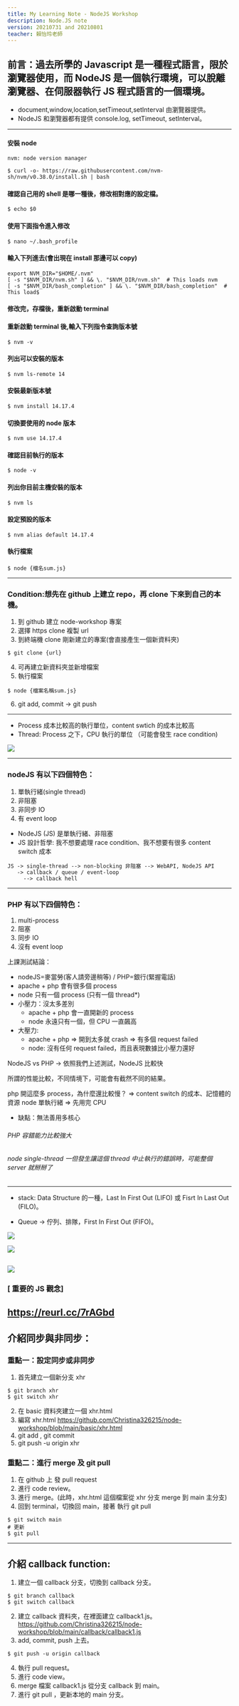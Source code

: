```yaml
---
title: My Learning Note - NodeJS Workshop
description: Node.JS note
version: 20210731 and 20210801
teacher: 賴怡玲老師
---
```


## 前言：過去所學的 Javascript 是一種程式語言，限於瀏覽器使用，而 NodeJS 是一個執行環境，可以脫離瀏覽器、在伺服器執行 JS 程式語言的一個環境。

- document,window,location,setTimeout,setInterval 由瀏覽器提供。
- NodeJS 和瀏覽器都有提供 console.log, setTimeout, setInterval。

---

#### 安裝 node

```
nvm: node version manager
```

```bash=
$ curl -o- https://raw.githubusercontent.com/nvm-sh/nvm/v0.38.0/install.sh | bash
```

#### 確認自己用的 shell 是哪一種後，修改相對應的設定檔。

```bash=
$ echo $0
```

#### 使用下面指令進入修改

```bash=
$ nano ~/.bash_profile
```

#### 輸入下列進去(會出現在 install 那邊可以 copy)

```bash=
export NVM_DIR="$HOME/.nvm"
[ -s "$NVM_DIR/nvm.sh" ] && \. "$NVM_DIR/nvm.sh"  # This loads nvm
[ -s "$NVM_DIR/bash_completion" ] && \. "$NVM_DIR/bash_completion"  # This load$
```

#### 修改完，存檔後，重新啟動 terminal

#### 重新啟動 terminal 後,輸入下列指令查詢版本號

```bash=
$ nvm -v
```

#### 列出可以安裝的版本

```bash=
$ nvm ls-remote 14
```

#### 安裝最新版本號

```bash=
$ nvm install 14.17.4
```

#### 切換要使用的 node 版本

```bash=
$ nvm use 14.17.4
```

#### 確認目前執行的版本

```bash=
$ node -v
```

#### 列出你目前主機安裝的版本

```bash=
$ nvm ls
```

#### 設定預設的版本

```bash=
$ nvm alias default 14.17.4
```

#### 執行檔案

```bash=
$ node {檔名sum.js}
```

---

### Condition:想先在 github 上建立 repo，再 clone 下來到自己的本機。

1. 到 github 建立 node-workshop 專案
2. 選擇 https clone 複製 url
3. 到終端機 clone 剛新建立的專案(會直接產生一個新資料夾)

```bash=
$ git clone {url}
```

4. 可再建立新資料夾並新增檔案
5. 執行檔案

```bash=
$ node {檔案名稱sum.js}
```

6. git add, commit -> git push

---

- Process 成本比較高的執行單位，content swtich 的成本比較高
- Thread: Process 之下，CPU 執行的單位 （可能會發生 race condition)

![](https://i.imgur.com/azCAxXO.png)

---

### nodeJS 有以下四個特色：

1. 單執行緒(single thread)
2. 非阻塞
3. 非同步 IO
4. 有 event loop

- NodeJS (JS) 是單執行緒、非阻塞
- JS 設計哲學: 我不想要處理 race condition、我不想要有很多 content switch 成本

```
JS -> single-thread --> non-blocking 非阻塞 --> WebAPI, NodeJS API
   -> callback / queue / event-loop
     --> callback hell
```

---

### PHP 有以下四個特色：

1. multi-process
2. 阻塞
3. 同步 IO
4. 沒有 event loop

上課測試結論：

- nodeJS=麥當勞(客人請旁邊稍等) / PHP=銀行(緊握電話)
- apache + php 會有很多個 process
- node 只有一個 process (只有一個 thread\*)
- 小壓力：沒太多差別
  - apache + php 會一直開新的 process
  - node 永遠只有一個，但 CPU 一直飆高
- 大壓力:
  - apache + php => 開到太多就 crash => 有多個 request failed
  - node: 沒有任何 request failed，而且表現數據比小壓力還好

NodeJS vs PHP -> 依照我們上述測試，NodeJS 比較快

所謂的性能比較，不同情境下，可能會有截然不同的結果。

php 開這麼多 process，為什麼還比較慢？ => content switch 的成本、記憶體的資源
node 單執行緒 => 先用完 CPU

- 缺點：無法善用多核心

###### PHP 容錯能力比較強大

###### node single-thread 一但發生讓這個 thread 中止執行的錯誤時，可能整個 server 就掰掰了

---

- stack: Data Structure 的一種，Last In First Out (LIFO) 或 Fisrt In Last Out (FILO)。

- Queue -> 佇列、排隊，First In First Out (FIFO)。

![](https://i.imgur.com/CDkxhLn.png)

![](https://i.imgur.com/yXHU74r.png)

## ![](https://i.imgur.com/10XuJdB.png)

### [ 重要的 JS 觀念]

## https://reurl.cc/7rAGbd

## 介紹同步與非同步：

### 重點一：設定同步或非同步

1. 首先建立一個新分支 xhr

```bash=
$ git branch xhr
$ git switch xhr
```

2. 在 basic 資料夾建立一個 xhr.html
3. 編寫 xhr.html
   https://github.com/Christina326215/node-workshop/blob/main/basic/xhr.html
4. git add , git commit
5. git push -u origin xhr

### 重點二：進行 merge 及 git pull

1. 在 github 上 發 pull request
2. 進行 code review。
3. 進行 merge。(此時，xhr.html 這個檔案從 xhr 分支 merge 到 main 主分支)
4. 回到 terminal，切換回 main，接著 執行 git pull

```bash=
$ git switch main
# 更新
$ git pull
```

---

## 介紹 callback function:

1. 建立一個 callback 分支，切換到 callback 分支。

```bash=
$ git branch callback
$ git switch callback
```

2. 建立 callback 資料夾，在裡面建立 callback1.js。
   https://github.com/Christina326215/node-workshop/blob/main/callback/callback1.js
3. add, commit, push 上去。

```bash=
$ git push -u origin callback
```

4. 執行 pull request。
5. 進行 code view。
6. merge 檔案 callback1.js 從分支 callback 到 main。
7. 進行 git pull ，更新本地的 main 分支。
